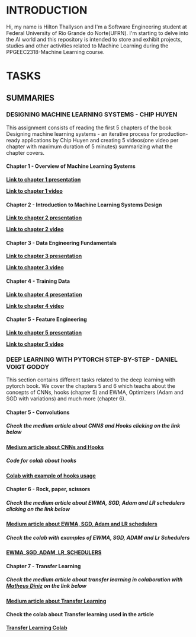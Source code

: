 # INTRODUCTION
Hi, my name is Hilton Thallyson and I'm a Software Engineering student at Federal University of Rio Grande do Norte(UFRN). I'm starting to delve into the AI world and this repository is intended to store and exhibit projects, studies and other activities related to Machine Learning during the PPGEEC2318-Machine Learning course.

# TASKS
## SUMMARIES
### DESIGNING MACHINE LEARNING SYSTEMS - CHIP HUYEN
This assignment consists of reading the first 5 chapters of the book Designing machine learning systems - an iterative process for production-ready applications by Chip Huyen and creating 5 videos(one video per chapter with maximum duration of 5 minutes) summarizing what the chapter covers.

#### Chapter 1 - Overview of Machine Learning Systems
[**Link to chapter 1 presentation**](https://docs.google.com/presentation/d/1CC7INXNItK0BmB7596DbOMGVMDnktykob3hPToU2Qrc/edit?usp=sharing)

[**Link to chapter 1 video**](https://www.loom.com/share/a45a17f7d83e4f30a06f55b9a6549c73?sid=9c7d120d-1d31-4bcf-86f1-185e1547224f)
#### Chapter 2 - Introduction to Machine Learning Systems Design
[**Link to chapter 2 presentation**](https://docs.google.com/presentation/d/17GTs0zhUX48fbcP7pYc9HJxIwsctk1oBAoa7n5aEZUs/edit?usp=sharing)

[**Link to chapter 2 video**](https://www.loom.com/share/d733c83b8b8042e0b916c6073780bf6f?sid=303c5f3e-d5c8-44c5-8b5d-591981800a43)
#### Chapter 3 - Data Engineering Fundamentals
[**Link to chapter 3 presentation**](https://docs.google.com/presentation/d/1rZbyOkVANljL0j68pcwuRXL5TTNsGpgqjw1hRfvEmWc/edit?usp=sharing)

[**Link to chapter 3 video**](https://www.loom.com/share/3ce4f80998c443948725217287b686ac?sid=faa2562d-a7c3-493b-9318-fc0372b8cd1b)
#### Chapter 4 - Training Data
[**Link to chapter 4 presentation**](https://docs.google.com/presentation/d/1HfSWPZx7qFEwhexzZFCt4Pdt39gOL76tYO7cK_xeL_s/edit?usp=sharing)

[**Link to chapter 4 video**](https://www.loom.com/share/210788ccd37e478285a6d2f2248c4942?sid=056859a2-91b9-4090-85c0-d1aa75a6dc37)
#### Chapter 5 - Feature Engineering
[**Link to chapter 5 presentation**](https://docs.google.com/presentation/d/1g73hhsCcMqP8WWoIZdLfuneCpIlxPygH4UJDv5t4DzI/edit?usp=sharing)

[**Link to chapter 5 video**](https://www.loom.com/share/8390f12f298e46c5ab30fa7f49f97fc1?sid=459ba1bd-23f7-46d9-9010-16c34955b550)

### DEEP LEARNING WITH PYTORCH STEP-BY-STEP - DANIEL VOIGT GODOY
This section contains different tasks related to the deep learning with pytorch book. We cover the chapters 5 and 6 which teachs about the concepts of CNNs, hooks (chapter 5) and EWMA, Optimizers (Adam and SGD with variations) and much more (chapter 6).

#### Chapter 5 - Convolutions
##### Check the medium article about CNNS and Hooks clicking on the link below
[ **Medium article about CNNs and Hooks**](https://medium.com/@hilton.thallyson/entendendo-cnns-e-hooks-cd237a3e85a4)

##### Code for colab about hooks
[ **Colab with example of hooks usage**](./Deep_learning_with_PyTorch/Colabs/Chapter5/Exemplo_Hooks.ipynb)

#### Chapter 6 - Rock, paper, scissors
##### Check the medium article about EWMA, SGD, Adam and LR schedulers clicking on the link below
[ **Medium article about EWMA, SGD, Adam and LR schedulers**](https://medium.com/@hilton.thallyson/ewma-sgd-adam-e-learning-rate-schedulers-1a1dabfc5f10)

##### Check the colab with examples of EWMA, SGD, ADAM and Lr Schedulers
[ **EWMA_SGD_ADAM_LR_SCHEDULERS**](./Deep_learning_with_PyTorch/Colabs/Chapter6/Ewma_SGD_ADAM_LR.ipynb)

#### Chapter 7 - Transfer Learning
##### Check the medium article about transfer learning in colaboration with [ **Matheus Diniz**](https://github.com/dinizmaths) on the link below
[ **Medium article about Transfer Learning**](https://medium.com/@dinizmaths/transfer-learning-na-pr%C3%A1tica-fine-tuning-e-feature-extraction-com-vgg16-a2d4b41e72d0)

#### Check the colab about Transfer learning used in the article
[ **Transfer Learning Colab**](./Deep_learning_with_PyTorch/Colabs/Chapter7/final_task.ipynb)